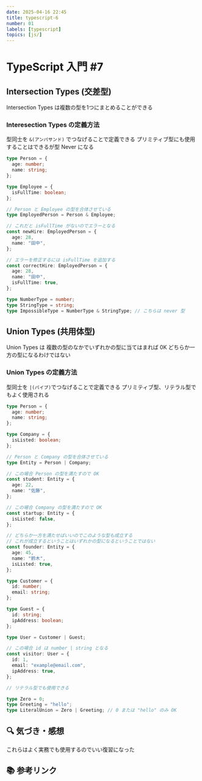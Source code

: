 ```yaml
---
date: 2025-04-16 22:45
title: typescript-6
number: 01
labels: [typescript]
topics: [js/]
---
```


# TypeScript 入門 #7

## Intersection Types (交差型)

Intersection Types は複数の型を1つにまとめることができる

### Interesection Types の定義方法

型同士を `&(アンパサンド)` でつなげることで定義できる
プリミティブ型にも使用することはできるが型 Never になる

```ts
type Person = {
  age: number;
  name: string;
};

type Employee = {
  isFullTime: boolean;
};

// Person と Employee の型を合体させている
type EmployedPerson = Person & Employee;

// これだと isFullTime がないのでエラーとなる
const newHire: EmployedPerson = {
  age: 28,
  name: "田中",
};

// エラーを修正するには isFullTime を追加する
const correctHire: EmployedPerson = {
  age: 28,
  name: "田中",
  isFullTime: true,
};

type NumberType = number;
type StringType = string;
type ImpossibleType = NumberType & StringType; // こちらは never 型
```

## Union Types (共用体型)

Union Types は 複数の型のなかでいずれかの型に当てはまれば 0K
どちらか一方の型になるわけではない

### Union Types の定義方法

型同士を `|(パイプ)`でつなげることで定義できる
プリミティブ型、リテラル型でもよく使用される

```ts
type Person = {
  age: number;
  name: string;
};

type Company = {
  isListed: boolean;
};

// Person と Company の型を合体させている
type Entity = Person | Company;

// この場合 Person の型を満たすので OK
const student: Entity = {
  age: 22,
  name: "佐藤",
};

// この場合 Company の型を満たすので OK
const startup: Entity = {
  isListed: false,
};

// どちらか一方を満たせばいいのでこのような型も成立する
// これが成立するということはいずれかの型になるということではない
const founder: Entity = {
  age: 45,
  name: "鈴木",
  isListed: true,
};

type Customer = {
  id: number;
  email: string;
};

type Guest = {
  id: string;
  ipAddress: boolean;
};

type User = Customer | Guest;

// この場合 id は number | string となる
const visitor: User = {
  id: 1,
  email: "example@email.com",
  ipAddress: true,
};

// リテラル型でも使用できる

type Zero = 0;
type Greeting = "hello";
type LiteralUnion = Zero | Greeting; // 0 または "hello" のみ OK
```

## 🔍 気づき・感想

これらはよく実務でも使用するのでいい復習になった

## 📚 参考リンク
